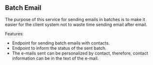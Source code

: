 ## Batch Email

The purpose of this service for sending emails in batches is to make it easier for the client system not to waste time sending email after email.

Features:
- Endpoint for sending batch emails with contacts.
- Endpoint to inform the status of the sent batch.
- The e-mails sent can be personalized by contact, therefore, contact information can be in the text of the e-mail.